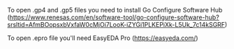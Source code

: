 To open .gp4 and .gp5 files you need to install Go Configure Software Hub (https://www.renesas.com/en/software-tool/go-configure-software-hub?srsltid=AfmBOopsxbVxfaW0cMjOi7LooK-iZYGi1PLKEPiXk-L5Uk_7c14kSGRF)

To open .epro file you'll need EasyEDA Pro (https://easyeda.com/)
